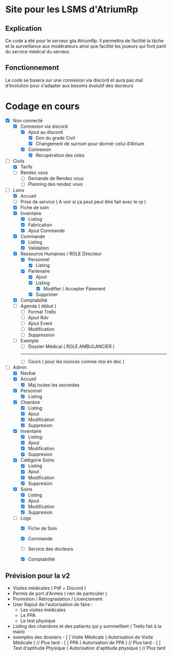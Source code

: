 # Site pour les LSMS d'AtriumRp

## Explication
Ce code a été pour le serveur gta AtriumRp. Il permettra de facilité la tâche et la surveillance aux modérateurs ainsi que facilité les joueurs qui font parti du service médical du serveur.

## Fonctionnement
Le code se basera sur une connexion via discord et aura pas mal d'évolution pour s'adapter aux besoins évolutif des docteurs

# Codage en cours
- [x] Non connecté
    - [x] Connexion via discord
        - [x] Ajout au discord
            - [x] Don du grade Civil
            - [x] Changement de surnom pour donner celui d'Atrium
        - [x] Connexion
            - [x] Récupération des roles
- [ ] Civils
    - [x] Tarifs
    - [ ] Rendez vous
        - [ ] Demande de Rendez vous
        - [ ] Planning des rendez vous
- [ ] Lsms
    - [x] Accueil
    - [ ] Prise de service ( A voir si ça peut peut être fait avec le rp )
    - [x] Fiche de soin 
    - [x] Inventaire
        - [x] Listing
        - [x] Fabrication
        - [x] Ajout Commande
    - [x] Commande
        - [x] Listing
        - [x] Validation
    - [x] Ressource Humaines / ROLE Directeur
        - [x] Personnel
            - [x] Listing
        - [x] Partenaire
            - [x] Ajout 
            - [x] Listing
                - [x] Modifier / Accepter Paiement 
            - [x] Supprimer
    - [x] Comptabilité
    - [ ] Agenda  ( début )
        - [ ] Format Trello
        - [ ] Ajout Rdv
        - [ ] Ajout Event
        - [ ] Modification
        - [ ] Suppression
    - [ ] Exemple
        - [ ] Dossier Médical ( ROLE AMBULANCIER )
        ------------------------
        - [ ] Cours ( pour les novices comme moi en doc )
- [ ] Admin
    - [x] Navbar 
    - [x] Accueil
        - [x] Maj toutes les secondes
    - [x] Personnel
        - [x] Listing
    - [x] Chambre
        - [x] Listing
        - [x] Ajout
        - [x] Modification
        - [x] Suppresion
    - [X] Inventaire
        - [x] Listing
        - [x] Ajout
        - [x] Modification
        - [x] Suppresion
    - [x] Catégorie Soins
        - [x] Listing
        - [x] Ajout
        - [x] Modification
        - [x] Suppresion
    - [x] Soins
        - [x] Listing
        - [x] Ajout
        - [x] Modification
        - [x] Suppresion
    - [ ] Logs
        - [x] Fiche de Soin
        - [x] Commande
        - [ ] Service des docteurs
        - [x] Comptabilité



## Prévision pour la v2
- Visites médicales ( Pdf + Discord )
- Permis de port d'Armes ( rien de particulier )
- Promotion / Retrogradation / Licenciement
- User Rajout de l'autorisation de faire :  
    - Les visites médicales
    - Le PPA
    - Le test physique
- Listing des chambres et des patients qui y sommeillent ( Trello fait à la main)
- exemples des dossiers
        - [ ] Visite Médicale ( Autorisation de Visite Médicale ) // Plus tard 
        - [ ] PPA ( Autorisation de PPA ) // Plus tard 
        - [ ] Test d'aptitude Physique ( Autorisation d'aptitude physique ) // Plus tard